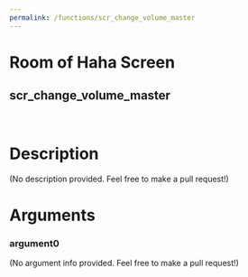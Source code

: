 ```yaml
---
permalink: /functions/scr_change_volume_master
---
```

# Room of Haha Screen  
## scr_change_volume_master  
&nbsp;  
# Description  
(No description provided. Feel free to make a pull request!) 
&nbsp;  
# Arguments
### argument0
(No argument info provided. Feel free to make a pull request!)
&nbsp;  


